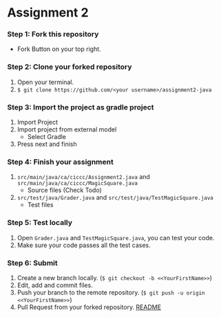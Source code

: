# Assignment 2

### Step 1: Fork this repository
* Fork Button on your top right.

### Step 2: Clone your forked repository
1. Open your terminal.
2. `$ git clone https://github.com/<your username>/assignment2-java`

### Step 3: Import the project as gradle project
1. Import Project
2. Import project from external model
   - Select Gradle
3. Press next and finish

### Step 4: Finish your assignment
1. `src/main/java/ca/ciccc/Assignment2.java` and `src/main/java/ca/ciccc/MagicSquare.java`
   - Source files (Check Todo)
2. `src/test/java/Grader.java` and `src/test/java/TestMagicSquare.java`
   - Test files

### Step 5: Test locally
1. Open `Grader.java` and `TestMagicSquare.java`, you can test your code.
2. Make sure your code passes all the test cases.

### Step 6: Submit
1. Create a new branch locally. (`$ git checkout -b <<YourFirstName>>`)
2. Edit, add and commit files.
3. Push your branch to the remote repository. (`$ git push -u origin <<YourFirstName>>`)
4. Pull Request from your forked repository. [README](https://help.github.com/articles/creating-a-pull-request-from-a-fork/)
